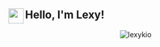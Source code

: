 ## Hello, I'm Lexy! <img src="https://user-images.githubusercontent.com/25832984/113882322-3297f580-978b-11eb-866b-50f740dd9f0f.gif" width=30px align=left></img>
<p align="center"> <img src="https://github-readme-stats.vercel.app/api?username=lexykio&show_icons=true&theme=react" alt="lexykio" />



<!--
**lexykio/lexykio** is a ✨ _special_ ✨ repository because its `README.md` (this file) appears on your GitHub profile.

Here are some ideas to get you started:

- 🔭 I’m currently working on ...
- 🌱 I’m currently learning ...
- 👯 I’m looking to collaborate on ...
- 🤔 I’m looking for help with ...
- 💬 Ask me about ...
- 📫 How to reach me: ...
- 😄 Pronouns: ...
- ⚡ Fun fact: ...
-->
